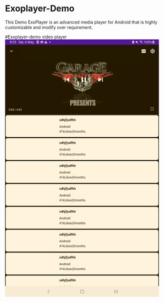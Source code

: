 # Exoplayer-Demo
This Demo ExoPlayer is an advanced media player for Android that is highly customizable and modify over requirement. 

#Exoplayer-demo video player 
<img src="Screenshot_20230506_202312.png" wigth=320 hight=480>
